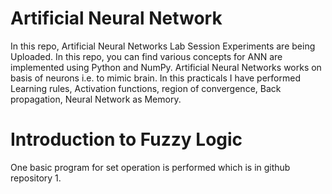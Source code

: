 # Artificial Neural Network 
In this repo, Artificial Neural Networks Lab Session Experiments are being Uploaded. In this repo, you can find various concepts for ANN are implemented using Python and NumPy. 
Artificial Neural Networks works on basis of neurons i.e. to mimic brain. In this practicals I have performed Learning rules, Activation functions, region of convergence, Back propagation, Neural Network as Memory.

# Introduction to Fuzzy Logic
One basic program for set operation is performed which is in github repository
1.
